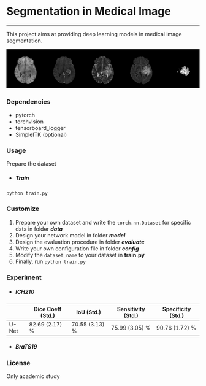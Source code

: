 # Segmentation in Medical Image

------

This project aims at providing deep learning models in medical image segmentation.

<img src="image\BraTS19\T1.png" width=20%><img src="image\BraTS19\T1Gd.png" width=20%><img src="image\BraTS19\T2.png" width=20%><img src="image\BraTS19\FLAIR.png" width=20%><img src="image\BraTS19\tumor.png" width=20%>



### Dependencies

- pytorch
- torchvision
- tensorboard_logger
- SimpleITK (optional)



### Usage

Prepare the dataset

- ##### Train

```
python train.py
```



### Customize

1. Prepare your own dataset and write the `torch.nn.Dataset` for specific data in folder ***data***
2. Design your network model in folder ***model***
3. Design the evaluation procedure in folder ***evaluate***
4. Write your own configuration file in folder ***config***
5. Modify the `dataset_name` to your dataset in **train.py**
6. Finally, run `python train.py` 



### Experiment


- ##### ICH210

|       | Dice Coeff (Std.) | IoU (Std.) | Sensitivity (Std.) | Specificity (Std.) |
| ----- | ---------- | ---- | ----------- | ----------- |
| U-Net | 82.69  (2.17) % | 70.55 (3.13) % | 75.99 (3.05) % | 90.76 (1.72) % |

- ##### BraTS19



### License

Only academic study
